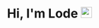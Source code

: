 <div id="head" align="center">
  <h1>Hi, I'm Lode <img src="https://media.giphy.com/media/hvRJCLFzcasrR4ia7z/giphy.gif" width="25px"></h1>
  
</div>
